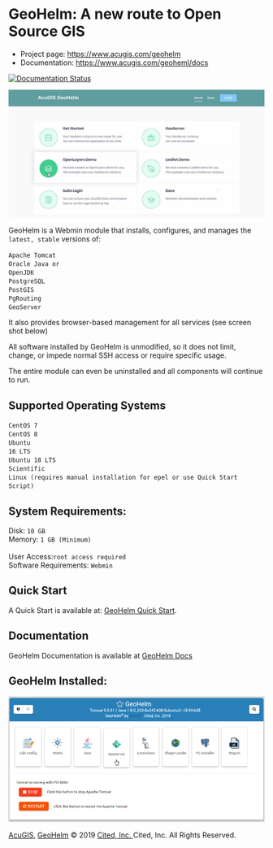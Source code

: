 # GeoHelm: A new route to Open Source GIS

* Project page: https://www.acugis.com/geohelm
* Documentation: https://www.acugis.com/geoheml/docs

[![Documentation Status](https://readthedocs.org/projects/geohelm/badge/?version=latest)](https://geohelm.docs.acugis.com/en/latest/?badge=latest)

![GeoHelm Logo](geohelm-top-banner.jpg)

GeoHelm is a Webmin module that installs, configures, and manages the <code>latest, stable</code> versions of:

<code>Apache Tomcat</code><br />
<code>Oracle Java or OpenJDK</code><br />
<code>PostgreSQL</code><br />
<code>PostGIS</code><br />
<code>PgRouting</code><br />
<code>GeoServer</code><br />

It also provides browser-based management for all services (see screen shot below)

All software installed by GeoHelm is unmodified, so it does not limit, change, or impede normal SSH access or require specific usage.  <br />

The entire module can even be uninstalled and all components will continue to run.<br />



## Supported Operating Systems <br/>
		
<code>CentOS 7</code><br />
<code>CentOS 8</code><br />
<code>Ubuntu 16 LTS</code><br />
<code>Ubuntu 18 LTS</code><br />
<code>Scientific Linux (requires manual installation for epel or use Quick Start Script)</code><br />

## System Requirements: <br />
Disk: <code>10 GB</code><br />
Memory: <code>1 GB (Minimum) </code><br /> 
User Access:<code>root access required</code><br />
Software Requirements: <code>Webmin</code><br />

## Quick Start
A Quick Start is available at: [GeoHelm Quick Start](https://github.com/AcuGIS/GeoHelm/blob/master/QuickStart.md). 

## Documentation
GeoHelm Documentation is available at [GeoHelm Docs](https://www.acugis.com/geohelm/docs/)
		
## GeoHelm Installed:


![GeoHelm Installed](geohelm-header.png)

[AcuGIS](https://www.acugis.com/), [GeoHelm](https://geohelm.org) &copy; 2019 [Cited, Inc. ](https://www.citedcorp.com)Cited, Inc. All Rights Reserved.
